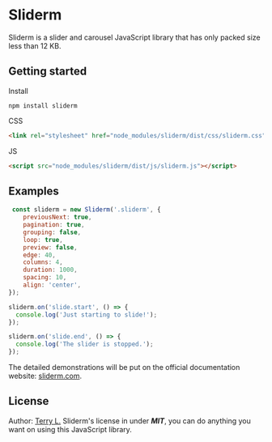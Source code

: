 # Sliderm

Sliderm is a slider and carousel JavaScript library that has only packed size less than 12 KB.


## Getting started

Install

```
npm install sliderm
```

CSS

```html
<link rel="stylesheet" href="node_modules/sliderm/dist/css/sliderm.css">
```

JS
```html
<script src="node_modules/sliderm/dist/js/sliderm.js"></script>
```

## Examples

```javascript
 const sliderm = new Sliderm('.sliderm', {
    previousNext: true,
    pagination: true,
    grouping: false,
    loop: true,
    preview: false,
    edge: 40,
    columns: 4,
    duration: 1000,
    spacing: 10,
    align: 'center',
});

sliderm.on('slide.start', () => {
  console.log('Just starting to slide!');
});

sliderm.on('slide.end', () => {
  console.log('The slider is stopped.');
});
```

The detailed demonstrations will be put on the official documentation website: [sliderm.com](sliderm.com).

## License

Author: [Terry L.](https://terryl.in/)
Sliderm's license in under ***MIT***, you can do anything you want on using this JavaScript library.
